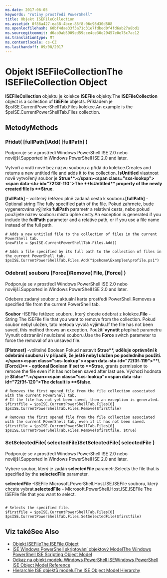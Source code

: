 ```yaml
---
ms.date: 2017-06-05
keywords: "rutiny prostředí PowerShell"
title: Objekt ISEFileCollection
ms.assetid: 0f86a427-ea38-4bce-85f8-06c98d30d508
ms.openlocfilehash: 60bf4dae33f3a71c31e7fdbed0f4fd6ab27a8bd1
ms.sourcegitcommit: d6ab9ab5909ed59cce4ce30e29457e0e75c7ac12
ms.translationtype: MT
ms.contentlocale: cs-CZ
ms.lasthandoff: 09/08/2017
---
```

# <a name="the-isefilecollection-object"></a><span data-ttu-id="72f3f-103">Objekt ISEFileCollection</span><span class="sxs-lookup"><span data-stu-id="72f3f-103">The ISEFileCollection Object</span></span>
  <span data-ttu-id="72f3f-104">**ISEFileCollection** objektu je kolekce **ISEFile** objekty.</span><span class="sxs-lookup"><span data-stu-id="72f3f-104">The **ISEFileCollection** object is a collection of **ISEFile** objects.</span></span> <span data-ttu-id="72f3f-105">Příkladem je $psISE.CurrentPowerShellTab.Files kolekce.</span><span class="sxs-lookup"><span data-stu-id="72f3f-105">An example is the $psISE.CurrentPowerShellTab.Files collection.</span></span>

## <a name="methods"></a><span data-ttu-id="72f3f-106">Metody</span><span class="sxs-lookup"><span data-stu-id="72f3f-106">Methods</span></span>

### <a name="add-fullpath-"></a><span data-ttu-id="72f3f-107">Přidat\( \[fullPath\]\)</span><span class="sxs-lookup"><span data-stu-id="72f3f-107">Add\( \[fullPath\] \)</span></span>
  <span data-ttu-id="72f3f-108">Podporuje se v prostředí Windows PowerShell ISE 2.0 nebo novější.</span><span class="sxs-lookup"><span data-stu-id="72f3f-108">Supported in Windows PowerShell ISE 2.0 and later.</span></span> 

 <span data-ttu-id="72f3f-109">Vytvoří a vrátí nové bez názvu souboru a přidá do kolekce.</span><span class="sxs-lookup"><span data-stu-id="72f3f-109">Creates and returns a new untitled file and adds it to the collection.</span></span> <span data-ttu-id="72f3f-110">**IsUntitled** vlastnost nově vytvořený soubor je **$true**.</span><span class="sxs-lookup"><span data-stu-id="72f3f-110">The **IsUntitled** property of the newly created file is **$true**.</span></span>

 <span data-ttu-id="72f3f-111">**\[fullPath\]**  – volitelný řetězec plně zadaná cesta k souboru.</span><span class="sxs-lookup"><span data-stu-id="72f3f-111">**\[fullPath\]** - Optional string The fully specified path of the file.</span></span> <span data-ttu-id="72f3f-112">Pokud zahrnete, bude vygenerována výjimka **fullPath** parametr a relativní cesta, nebo pokud použijete název souboru místo úplné cesty.</span><span class="sxs-lookup"><span data-stu-id="72f3f-112">An exception is generated if you include the **fullPath** parameter and a relative path, or if you use a file name instead of the full path.</span></span>

```
# Adds a new untitled file to the collection of files in the current PowerShell tab.
$newFile = $psISE.CurrentPowerShellTab.Files.Add()

# Adds a file specified by its full path to the collection of files in the current PowerShell tab.
$psISE.CurrentPowerShellTab.Files.Add("$pshome\Examples\profile.ps1")

```

### <a name="remove-file-force-"></a><span data-ttu-id="72f3f-113">Odebrat\( souboru \[Force\]\)</span><span class="sxs-lookup"><span data-stu-id="72f3f-113">Remove\( File, \[Force\] \)</span></span>
  <span data-ttu-id="72f3f-114">Podporuje se v prostředí Windows PowerShell ISE 2.0 nebo novější.</span><span class="sxs-lookup"><span data-stu-id="72f3f-114">Supported in Windows PowerShell ISE 2.0 and later.</span></span> 

 <span data-ttu-id="72f3f-115">Odebere zadaný soubor z aktuální karta prostředí PowerShell.</span><span class="sxs-lookup"><span data-stu-id="72f3f-115">Removes a specified file from the current PowerShell tab.</span></span>

 <span data-ttu-id="72f3f-116">**Soubor** -ISEFile řetězec souboru, který chcete odebrat z kolekce.</span><span class="sxs-lookup"><span data-stu-id="72f3f-116">**File** - String The ISEFile file that you want to remove from the collection.</span></span> <span data-ttu-id="72f3f-117">Pokud soubor nebyl uložen, tato metoda vyvolá výjimku.</span><span class="sxs-lookup"><span data-stu-id="72f3f-117">If the file has not been saved, this method throws an exception.</span></span> <span data-ttu-id="72f3f-118">Použití **vynutit** přepínač parametru Vynutit odstranění neuložené souboru.</span><span class="sxs-lookup"><span data-stu-id="72f3f-118">Use the **Force** switch parameter to force the removal of an unsaved file.</span></span>

 <span data-ttu-id="72f3f-119">**\[Platnost\]**  -volitelné Boolean Pokud nastavit **$true**, uděluje oprávnění k odebrání souboru i v případě, že ještě nebyl uložen po posledního použití.</span><span class="sxs-lookup"><span data-stu-id="72f3f-119">**\[Force\]** - optional Boolean If set to **$true**, grants permission to remove the file even if it has not been saved after last use.</span></span> <span data-ttu-id="72f3f-120">Výchozí hodnota je **$false**.</span><span class="sxs-lookup"><span data-stu-id="72f3f-120">The default is **$false**.</span></span>

```
# Removes the first opened file from the file collection associated with the current PowerShell tab.
# If the file has not yet been saved, then an exception is generated.
$firstfile = $psISE.CurrentPowerShellTab.Files[0]
$psISE.CurrentPowerShellTab.Files.Remove($firstfile)

# Removes the first opened file from the file collection associated with the current PowerShell tab, even if it has not been saved.
$firstfile = $psISE.CurrentPowerShellTab.Files[0]
$psISE.CurrentPowerShellTab.Files.Remove($firstfile, $true)
```

### <a name="setselectedfile-selectedfile-"></a><span data-ttu-id="72f3f-121">SetSelectedFile\( selectedFile\)</span><span class="sxs-lookup"><span data-stu-id="72f3f-121">SetSelectedFile\( selectedFile \)</span></span>
  <span data-ttu-id="72f3f-122">Podporuje se v prostředí Windows PowerShell ISE 2.0 nebo novější.</span><span class="sxs-lookup"><span data-stu-id="72f3f-122">Supported in Windows PowerShell ISE 2.0 and later.</span></span> 

 <span data-ttu-id="72f3f-123">Vybere soubor, který je zadán **selectedFile** parametr.</span><span class="sxs-lookup"><span data-stu-id="72f3f-123">Selects the file that is specified by the **selectedFile** parameter.</span></span>

 <span data-ttu-id="72f3f-124">**selectedFile** -ISEFile Microsoft.PowerShell.Host.ISE.ISEFile souboru, který chcete vybrat.</span><span class="sxs-lookup"><span data-stu-id="72f3f-124">**selectedFile** - Microsoft.PowerShell.Host.ISE.ISEFile The ISEFile file that you want to select.</span></span>

```

# Selects the specified file.
$firstfile = $psISE.CurrentPowerShellTab.Files[0]
$psISE.CurrentPowerShellTab.Files.SetSelectedFile($firstfile)

```

## <a name="see-also"></a><span data-ttu-id="72f3f-125">Viz také</span><span class="sxs-lookup"><span data-stu-id="72f3f-125">See Also</span></span>
- [<span data-ttu-id="72f3f-126">Objekt ISEFile</span><span class="sxs-lookup"><span data-stu-id="72f3f-126">The ISEFile Object</span></span>](The-ISEFile-Object.md) 
- [<span data-ttu-id="72f3f-127">ISE Windows PowerShell skriptování objektový Model</span><span class="sxs-lookup"><span data-stu-id="72f3f-127">The Windows PowerShell ISE Scripting Object Model</span></span>](The-Windows-PowerShell-ISE-Scripting-Object-Model.md) 
- [<span data-ttu-id="72f3f-128">Odkaz na objekt modelu Windows PowerShell ISE</span><span class="sxs-lookup"><span data-stu-id="72f3f-128">Windows PowerShell ISE Object Model Reference</span></span>](Windows-PowerShell-ISE-Object-Model-Reference.md) 
- [<span data-ttu-id="72f3f-129">Hierarchie ISE objektů modelu</span><span class="sxs-lookup"><span data-stu-id="72f3f-129">The ISE Object Model Hierarchy</span></span>](The-ISE-Object-Model-Hierarchy.md)
